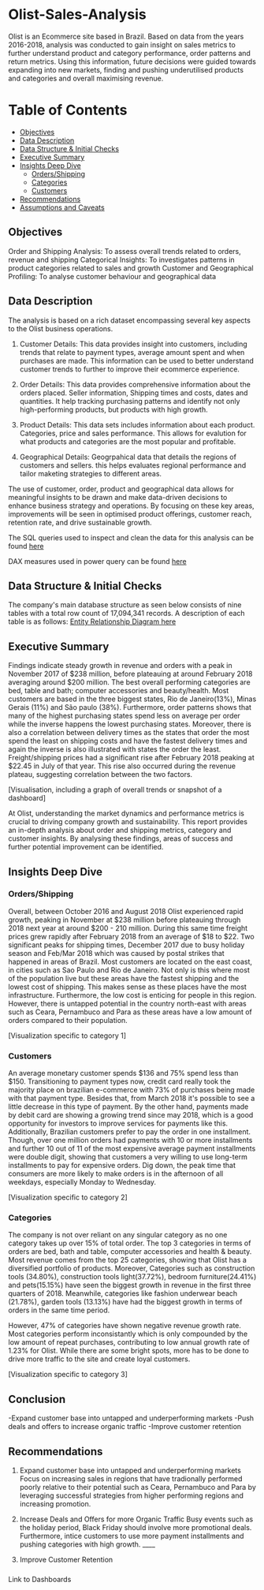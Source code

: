 # Olist-Sales-Analysis

Olist is an Ecommerce site based in Brazil. Based on data from the years 2016-2018, analysis was conducted to gain insight on sales metrics to further understand product and category performance, order patterns and return metrics. Using this information, future decisions were guided towards expanding into new markets, finding and pushing underutilised products and categories and overall maximising revenue.  

# Table of Contents

- [Objectives](#Objectives)
- [Data Description](#Data_Description)
- [Data Structure & Initial Checks](#Data_Structure_&_Initial_Checks)
- [Executive Summary](#Executive_Summary)
- [Insights Deep Dive](#Insights_Deep_Dive)
  - [Orders/Shipping](#Orders/Shipping)
  - [Categories](#Categories)
  - [Customers](#Customers)
- [Recommendations](#Recommendations)
- [Assumptions and Caveats](#Assumptions_and_Caveats)

## Objectives
Order and Shipping Analysis: To assess overall trends related to orders, revenue and shipping
Categorical Insights: To investigates patterns in product categories related to sales and growth 
Customer and Geographical Profiling: To analyse customer behaviour and geographical data  

## Data Description
The analysis is based on a rich dataset encompassing several key aspects to the Olist business operations.
1. Customer Details: This data provides insight into customers, including trends that relate to payment types, average amount spent and when purchases are made. This information can be used to better understand customer trends to further to improve their ecommerce experience.
   
2. Order Details: This data provides comprehensive information about the orders placed. Seller information, Shipping times and costs, dates and quantities. It help tracking purchasing patterns and identify not only high-performing products, but products with high growth.
   
3. Product Details: This data sets includes information about each product. Categories, price and sales performance. This allows for evalution for what products and categories are the most popular and profitable.
   
4. Geographical Details: Geogrpahical data that details the regions of customers and sellers. this helps evaluates regional performance and tailor maketing strategies to different areas.
   
The use of customer, order, product and geographical data allows for meaningful insights to be drawn and make data-driven decisions to enhance business strategy and operations. By focusing on these key areas, improvements will be seen in optimised product offerings, customer reach, retention rate, and drive sustainable growth.

The SQL queries used to inspect and clean the data for this analysis can be found [here](assets/Queries/SQL/)

DAX measures used in power query can be found [here](assets/Queries/DAX/)

## Data Structure & Initial Checks
The company's main database structure as seen below consists of nine tables with a total row count of 17,094,341 records. A description of each table is as follows:
[Entity Relationship Diagram here](assets/ERD/)

## Executive Summary

Findings indicate steady growth in revenue and orders with a peak in November 2017 of $238 million, before plateauing at around February 2018 averaging around $200 million. The best overall performing categories are bed, table and bath; computer accessories and beauty/health. Most customers are based in the three biggest states, Rio de Janeiro(13%), Minas Gerais (11%) and São paulo (38%). Furthermore, order patterns shows that many of the highest purchasing states spend less on average per order while the inverse happens the lowest purchasing states. Moreover, there is also a correlation between delivery times as the states that order the most spend the least on shipping costs and have the fastest delivery times and again the inverse is also illustrated with states the order the least. Freight/shipping prices had a significant rise after February 2018 peaking at $22.45 in July of that year. This rise also occurred during the revenue plateau, suggesting correlation between the two factors. 


[Visualisation, including a graph of overall trends or snapshot of a dashboard]

At Olist, understanding the market dynamics and performance metrics is crucial to driving company growth and sustainability. This report provides an in-depth analysis about order and shipping metrics, category and customer insights. By analysing these findings, areas of success and further potential improvement can be identified. 

## Insights Deep Dive

### Orders/Shipping
Overall, between October 2016 and August 2018 Olist experienced rapid growth, peaking in November at $238 million before plateauing through 2018 next year at around $200 - 210 million. During this same time freight prices grew rapidly after February 2018 from an average of $18 to $22. Two significant peaks for shipping times, December 2017 due to busy holiday season and Feb/Mar 2018 which was caused by postal strikes that happened in areas of Brazil. Most customers are located on the east coast, in cities such as Sao Paulo and Rio de Janeiro. Not only is this where most of the population live but these areas have the fastest shipping and the lowest cost of shipping. This makes sense as these places have the most infrastructure. Furthermore, the low cost is enticing for people in this region. However, there is untapped potential in the country north-east with areas such as Ceara, Pernambuco and Para as these areas have a low amount of orders compared to their population. 

[Visualization specific to category 1]


### Customers
An average monetary customer spends $136 and 75% spend less than $150. Transitioning to payment types now, credit card really took the majority place on brazilian e-commerce with 73% of purchases being made with that payment type. Besides that, from March 2018 it's possible to see a little decrease in this type of payment. By the other hand, payments made by debit card are showing a growing trend since may 2018, which is a good opportunity for investors to improve services for payments like this. Additionally, Brazilian customers prefer to pay the order in one installment. Though, over one million orders had payments with 10 or more installments and further 10 out of 11 of the most expensive average payment installments were double digit, showing that customers a very willing to use long-term installments to pay for expensive orders. Dig down, the peak time that consumers are more likely to make orders is in the afternoon of all weekdays, especially Monday to Wednesday.

[Visualization specific to category 2]

### Categories
The company is not over reliant on any singular category as no one category takes up over 15% of total order. The top 3 categories in terms of orders are bed, bath and table, computer accessories and health & beauty. Most revenue comes from the top 25 categories, showing that Olist has a diversified portfolio of products. Moreover, Categories such as construction tools (34.80%), construction tools light(37.72%), bedroom furniture(24.41%) and pets(15.15%) have seen the biggest growth in revenue in the first three quarters of 2018. Meanwhile, categories like fashion underwear beach (21.78%), garden tools (13.13%) have had the biggest growth in terms of orders in the same time period. 

However, 47% of categories have shown negative revenue growth rate. Most categories perform inconsistantly which is only compounded by the low amount of repeat purchases, contributing to low annual growth rate of 1.23% for Olist. While there are some bright spots, more has to be done to drive more traffic to the site and create loyal customers. 

[Visualization specific to category 3]

## Conclusion
-Expand customer base into untapped and underperforming markets
-Push deals and offers to increase organic traffic
-Improve customer retention


## Recommendations
1. Expand customer base into untapped and underperforming markets
   Focus on increasing sales in regions that have tradionally performed poorly relative to their potential such as Ceara, Pernambuco and Para by leveraging successful strategies from higher performing regions and increasing promotion.

2. Increase Deals and Offers for more Organic Traffic
Busy events such as the holiday period, Black Friday should involve more promotional deals. Furthermore, intice customers to use more payment installments and pushing categories with high growth. ____

3. Improve Customer Retention
    
###
Link to Dashboards
